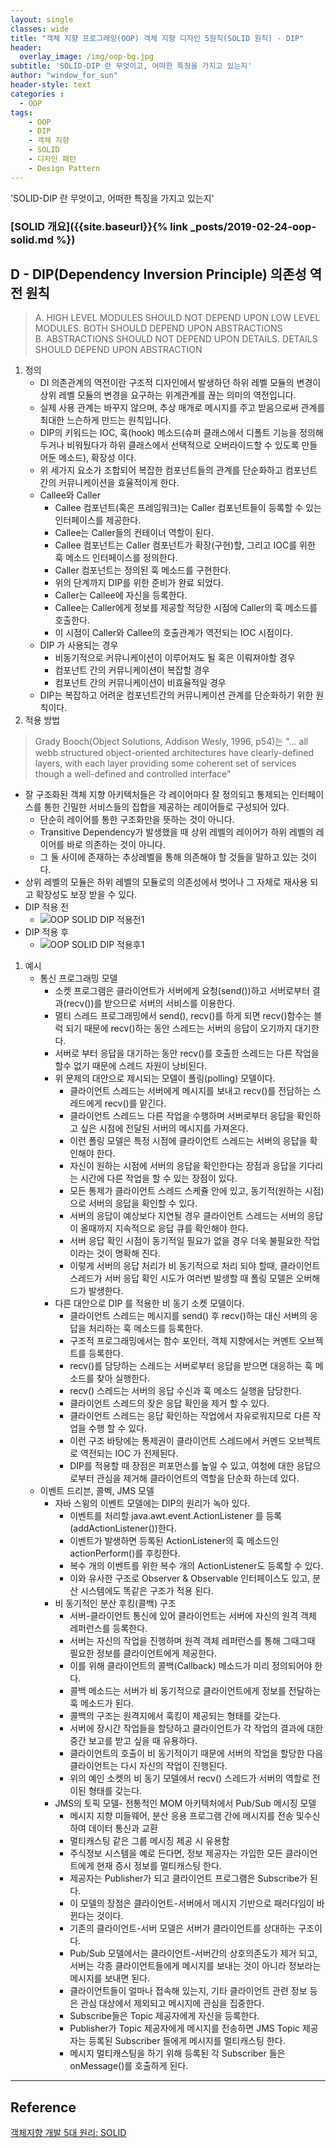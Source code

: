 ```yaml
--- 
layout: single
classes: wide
title: "객체 지향 프로그래밍(OOP) 객체 지향 디자인 5원칙(SOLID 원칙) - DIP"
header:
  overlay_image: /img/oop-bg.jpg
subtitle: 'SOLID-DIP 란 무엇이고, 어떠한 특징을 가지고 있는지'
author: "window_for_sun"
header-style: text
categories :
  - OOP
tags:
    - OOP
    - DIP
    - 객체 지향
    - SOLID
    - 디자인 패턴
    - Design Pattern
---  
```


'SOLID-DIP 란 무엇이고, 어떠한 특징을 가지고 있는지'

### [SOLID 개요]({{site.baseurl}}{% link _posts/2019-02-24-oop-solid.md %})

## D - DIP(Dependency Inversion Principle) 의존성 역전 원칙
> A. HIGH LEVEL MODULES SHOULD NOT DEPEND UPON LOW LEVEL MODULES. BOTH SHOULD DEPEND UPON ABSTRACTIONS  
> B. ABSTRACTIONS SHOULD NOT DEPEND UPON DETAILS. DETAILS SHOULD DEPEND UPON ABSTRACTION  

1. 정의
	- DI 의존관계의 역전이란 구조적 디자인에서 발생하던 하위 레벨 모듈의 변경이 상위 레벨 모듈의 변경을 요구하는 위계관계를 끊는 의미의 역전입니다.
	- 실제 사용 관계는 바꾸지 않으며, 추상 매개로 메시지를 주고 받음으로써 관계를 최대한 느슨하게 만드는 원칙입니다.
	- DIP의 키워드는 IOC, 훅(hook) 메소드(슈퍼 클래스에서 디폴트 기능을 정의해두거나 비워뒀다가 하위 클래스에서 선택적으로 오버라이드할 수 있도록 만들어둔 메소드), 확장성 이다.
	- 위 세가지 요소가 조합되어 복잡한 컴포넌트들의 관계를 단순화하고 컴포넌트 간의 커뮤니케이션을 효율적이게 한다.
	- Callee와 Caller
		- Callee 컴포넌트(혹은 프레임워크)는 Caller 컴포넌트들이 등록할 수 있는 인터페이스를 제공한다.
		- Callee는 Caller들의 컨테이너 역할이 된다.
		- Callee 컴포넌트는 Caller 컴포넌트가 확장(구현)할, 그리고 IOC를 위한 훅 메소드 인터페이스를 정의한다.
		- Caller 컴포넌트는 정의된 훅 메소드를 구현한다.
		- 위의 단계까지 DIP를 위한 준비가 완료 되었다.
		- Caller는 Callee에 자신을 등록한다.
		- Callee는 Caller에게 정보를 제공할 적당한 시점에 Caller의 훅 메소드를 호출한다.
		- 이 시점이 Caller와 Callee의 호출관계가 역전되는 IOC 시점이다.
	- DIP 가 사용되는 경우
		- 비동기적으로 커뮤니케이션이 이루어져도 될 혹은 이뤄져야할 경우
		- 컴포넌트 간의 커뮤니케이션이 복잡할 경우
		- 컴포넌트 간의 커뮤니케이션이 비효율적일 경우
	- DIP는 복잡하고 어려운 컴포넌트간의 커뮤니케이션 관계를 단순화하기 위한 원칙이다.
1. 적용 방법
> Grady Booch(Object Solutions, Addison Wesly, 1996, p54)는 "... all webb structured object-oriented architectures have clearly-defined layers, with each layer providing some coherent set of services though a well-defined and controlled interface"  

- 잘 구조화된 객체 지향 아키텍처들은 각 레이어마다 잘 정의되고 통제되는 인터페이스를 통한 긴밀한 서비스들의 집합을 제공하는 레이어들로 구성되어 있다.
	- 단순히 레이어를 통한 구조화만을 뜻하는 것이 아니다.
	- Transitive Dependency가 발생했을 때 상위 레벨의 레이어가 하위 레벨의 레이어를 바로 의존하는 것이 아니다.
	- 그 둘 사이에 존재하는 추상레벨을 통해 의존해야 할 것들을 말하고 있는 것이다.
- 상위 레벨의 모듈은 하위 레벨의 모듈로의 의존성에서 벗어나 그 자체로 재사용 되고 확장성도 보장 받을 수 있다.
- DIP 적용 전
	- ![OOP SOLID DIP 적용전1]({{site.baseurl}}/img/oop-solid-dip-beforedip-1-classdiagram.png)
- DIP 적용 후
	- ![OOP SOLID DIP 적용후1]({{site.baseurl}}/img/oop-solid-dip-afterdip-1-classdiagram.png)

1. 예시
	- 통신 프로그래밍 모델
		- 소켓 프로그램은 클라이언트가 서버에게 요청(send())하고 서버로부터 결과(recv())를 받으므로 서버의 서비스를 이용한다.
		- 멀티 스레드 프로그래밍에서 send(), recv()를 하게 되면 recv()함수는 블럭 되기 때문에 recv()하는 동안 스레드는 서버의 응답이 오기까지 대기한다.
		- 서버로 부터 응답을 대기하는 동안 recv()를 호출한 스레드는 다른 작업을 할수 없기 때문에 스레드 자원이 낭비된다.
		- 위 문제의 대안으로 제시되는 모델이 폴링(polling) 모델이다.
			- 클라이언트 스레드는 서버에게 메시지를 보내고 recv()를 전담하는 스레드에게 recv()를 맡긴다.
			- 클라이언트 스레드느 다른 작업을 수행하며 서버로부터 응답을 확인하고 싶은 시점에 전달된 서버의 메시지를 가져온다.
			- 이런 폴링 모델은 특정 시점에 클라이언트 스레드는 서버의 응답을 확인해야 한다.
			- 자신이 원하는 시점에 서버의 응답을 확인한다는 장점과 응답을 기다리는 시간에 다른 작업을 할 수 있는 장점이 있다.
			- 모든 통제가 클라이언트 스레드 스케쥴 안에 있고, 동기적(원하는 시점)으로 서버의 응답을 확인할 수 있다.
			- 서버의 응답이 예상보다 지연될 경우 클라이언트 스레드는 서버의 응답이 올때까지 지속적으로 응답 큐를 확인해야 한다.
			- 서버 응답 확인 시점이 동기적일 필요가 없을 경우 더욱 불필요한 작업이라는 것이 명확해 진다.
			- 이렇게 서버의 응답 처리가 비 동기적으로 처리 되야 할때, 클라이언트 스레드가 서버 응답 확인 시도가 여러번 발생할 때 폴링 모델은 오버해드가 발생한다.
		- 다른 대안으로 DIP 를 적용한 비 동기 소켓 모델이다.
			- 클라이언트 스레드는 메시지를 send() 후 recv()하는 대신 서버의 응답을 처리하는 훅 메소드를 등록한다.
			- 구조적 프로그래밍에서는 함수 포인터, 객체 지향에서는 커멘트 오브젝트를 등록한다.
			- recv()를 담당하는 스레드는 서버로부터 응답을 받으면 대응하는 훅 메소드를 찾아 실행한다.
			- recv() 스레드는 서버의 응답 수신과 훅 메소드 실행을 담당한다.
			- 클라이언트 스레드의 잦은 응답 확인을 제거 할 수 있다.
			- 클라이언트 스레드는 응답 확인하는 작업에서 자유로워지므로 다른 작업을 수행 할 수 있다.
			- 이런 구조 바탕에는 통제권이 클라이언트 스레드에서 커멘드 오브젝트로 역전되는 IOC 가 전제된다.
			- DIP를 적용할 때 장점은 퍼포먼스를 높일 수 있고, 여청에 대한 응답으로부터 관심을 제거해 클라이언트의 역할을 단순화 하는데 있다.
	- 이벤트 드리븐, 콜벡, JMS 모델
		- 자바 스윙의 이벤트 모델에는 DIP의 원리가 녹아 있다.
			- 이벤트를 처리할 java.awt.event.ActionListener 를 등록(addActionListener())한다.
			- 이벤트가 발생하면 등록된 ActionListener의 훅 메소드인 actionPerform()를 후킹한다.
			- 복수 개의 이벤트를 위한 복수 개의 ActionListener도 등록할 수 있다.
			- 이와 유사한 구조로 Observer & Observable 인터페이스도 있고, 분산 시스템에도 똑같은 구조가 적용 된다.
		- 비 동기적인 분산 후킹(콜백) 구조
			- 서버-클라이언트 통신에 있어 클라이언트는 서버에 자신의 원격 객체 레퍼런스를 등록한다.
			- 서버는 자신의 작업을 진행하며 원격 객체 레퍼런스를 통해 그때그때 필요한 정보를 클라이언트에게 제공한다.
			- 이를 위해 클라이언트의 콜백(Callback) 메소드가 미리 정의되어야 한다.
			- 콜백 메소드는 서버가 비 동기적으로 클라이언트에게 정보를 전달하는 훅 메소드가 된다.
			- 콜백의 구조는 원격지에서 훅킹이 제공되는 형태를 갖는다.
			- 서버에 장시간 작업들을 할당하고 클라이언트가 각 작업의 결과에 대한 중간 보고를 받고 싶을 때 유용하다.
			- 클라이언트의 호출이 비 동기적이기 때문에 서버의 작업을 할당한 다음 클라이언트는 다시 자신의 작업이 진행된다.
			- 위의 예인 소켓의 비 동기 모델에서 recv() 스레드가 서버의 역할로 전이된 형태를 갖는다.
		- JMS의 토픽 모델- 전통적인 MOM 아키텍처에서 Pub/Sub 메시징 모델
			- 메시지 지향 미들웨어, 분산 응용 프로그램 간에 메시지를 전송 및수신하여 데이터 통신과 교환
			- 멀티캐스팅 같은 그룹 메시징 제공 시 유용함
			- 주식정보 시스템을 예로 든다면, 정보 제공자는 가입한 모든 클라이언트에게 현재 증시 정보를 멀티캐스팅 한다.
			- 제공자는 Publisher가 되고 클라이언트 프로그램은 Subscribe가 된다.
			- 이 모델의 장점은 클라이언트-서버에서 메시지 기반으로 패러다임이 바뀐다는 것이다.
			- 기존의 클라이언트-서버 모델은 서버가 클라이언트를 상대하는 구조이다.
			- Pub/Sub 모델에서는 클라이언트-서버간의 상호의존도가 제거 되고, 서버는 각종 클라이언트들에게 메시지를 보내는 것이 아니라 정보라는 메시지를 보내면 된다.
			- 클라이언트들이 얼마나 접속해 있는지, 기타 클라이언트 관련 정보 등은 관심 대상에서 제외되고 메시지에 관심을 집중한다.
			- Subscribe들은 Topic 제공자에게 자신을 등록한다.
			- Publisher가 Topic 제공자에게 메시지를 전송하면 JMS Topic 제공자는 등록된 Subscriber 들에게 메시지를 멀티캐스팅 한다.
			- 메시지 멀티캐스팅을 하기 위해 등록된 각 Subscriber 들은 onMessage()를 호출하게 된다.
			

---
## Reference
[객체지향 개발 5대 원리: SOLID](http://www.nextree.co.kr/p6960/)  